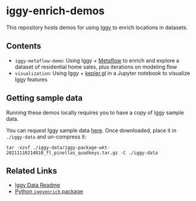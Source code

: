 # iggy-enrich-demos

This repository hosts demos for using [Iggy](https://www.askiggy.com/) to enrich locations in datasets.

## Contents

- `iggy-metaflow-demo`: Using Iggy + [Metaflow](https://metaflow.org/) to enrich and explore a dataset of residential home sales, plus iterations on modeling flow
- `visualization`: Using Iggy + [kepler.gl](https://kepler.gl/) in a Jupyter notebook to visualize Iggy features

## Getting sample data

Running these demos locally requires you to have a copy of Iggy sample data. 

You can request Iggy sample data [here](https://docs.askiggy.com/download/sample-data). Once downloaded, place it in `./iggy-data` and un-compress it:
  ```
  tar -xzvf ./iggy-data/iggy-package-wkt-20211110214810_fl_pinellas_quadkeys.tar.gz -C ./iggy-data
  ```

## Related Links

- [Iggy Data Readme](https://docs.askiggy.com/reference/place-data)
- [Python `iggyenrich` package](https://pypi.org/project/iggyenrich/)
